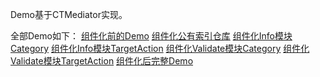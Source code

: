 Demo基于CTMediator实现。

全部Demo如下：
[组件化前的Demo](https://gitee.com/tbzgarnett/BeforeZujianhuaDemo.git)
[组件化公有索引仓库](https://gitee.com/tbzgarnett/TBZTargetActionDemoSpec.git)
[组件化Info模块Category](https://gitee.com/tbzgarnett/ZujianhuaDemoInfoCategoryKit.git)
[组件化Info模块TargetAction](https://gitee.com/tbzgarnett/ZujianhuaDemoInfoKit.git)
[组件化Validate模块Category](https://gitee.com/tbzgarnett/ZujianhuaDemoValidateCategoryKit.git)
[组件化Validate模块TargetAction](https://gitee.com/tbzgarnett/ZujianhuaDemoValidateKit.git)
[组件化后完整Demo](https://gitee.com/tbzgarnett/AfterZujianhuaDemo.git)
